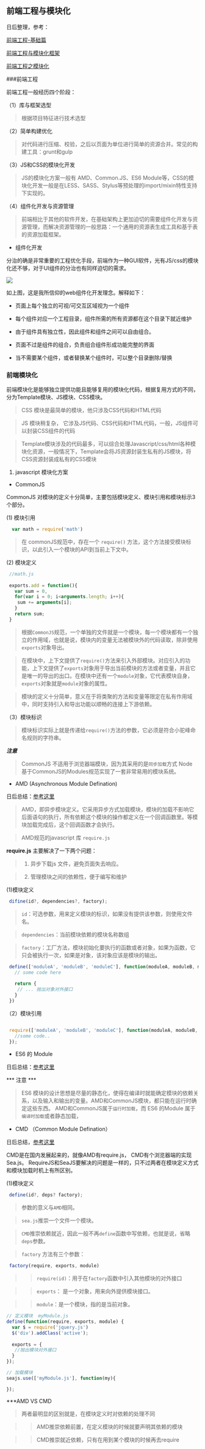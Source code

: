 ## 前端工程与模块化
日后整理，参考：

[前端工程-基础篇](https://github.com/fouber/blog/issues/10#issuecomment-138308585)

[前端工程与模块化框架](https://github.com/fouber/blog/issues/4)

[前端工程之模块化](http://fex.baidu.com/blog/2014/03/fis-module/)

###前端工程

前端工程一般经历四个阶段：

（1）库与框架选型
> 根据项目特征进行技术选型

（2）简单构建优化
> 对代码进行压缩、校验，之后以页面为单位进行简单的资源合并。常见的构建工具：grunt和gulp

（3）JS和CSS的模块化开发
> JS的模块化方案一般有 AMD、Common.JS、ES6 Module等，CSS的模块化开发一般是在LESS、SASS、Stylus等预处理的import/mixin特性支持下实现的。

（4）组件化开发与资源管理
> 前端相比于其他的软件开发，在基础架构上更加迫切的需要组件化开发与资源管理，而解决资源管理的一般思路：一个通用的资源表生成工具和基于表的资源加载框架。

* 组件化开发

分治的确是非常重要的工程优化手段，前端作为一种GUI软件，光有JS/css的模块化还不够，对于UI组件的分治也有同样迫切的需求。

![](https://github.com/buptwangsong/FE-Knowledge-collection/blob/master/img/components.png)

如上图，这是我所信仰的web组件化开发理念。解释如下：

* 页面上每个独立的可视/可交互区域视为一个组件

* 每个组件对应一个工程目录，组件所需的所有资源都在这个目录下就近维护

* 由于组件具有独立性，因此组件和组件之间可以自由组合。

* 页面不过是组件的组合，负责组合组件形成功能完整的界面

* 当不需要某个组件，或者替换某个组件时，可以整个目录删除/替换




### 前端模块化

前端模块化是能够独立提供功能且能够复用的模块化代码，根据复用方式的不同，分为Template模块、JS模块、CSS模块。

> CSS 模块是最简单的模块，他只涉及CSS代码和HTML代码

> JS 模块稍复杂， 它涉及JS代码、CSS代码和HTML代码，一般，JS组件可以封装CSS组件的代码

> Template模块涉及的代码最多，可以综合处理Javascript/css/html各种模块化资源，一般情况下，Template会将JS资源封装生私有的JS模块，将CSS资源封装成私有的CSS模块

1. javascript 模块化方案

* CommonJS

 CommonJS 对模块的定义十分简单，主要包括模块定义、模块引用和模块标示3个部分。

(1) 模块引用

```javascript
  var math = require('math')
```
> 在 commonJS规范中，存在一个 `require()` 方法，这个方法接受模块标识，以此引入一个模块的API到当前上下文中。

(2) 模块定义

```javascript
 //math.js
 
 exports.add = function(){
   var sum = 0,
   for(var i = 0; i<arguments.length; i++){
    sum += arguments[i];
   }
   return sum;
 }
```
> 根据`CommonJS`规范，一个单独的文件就是一个模块，每一个模块都有一个独立的作用域，也就是说，模块内的变量无法被模块外的代码读取，除非使用`exports`对象导出。

> 在模块中，上下文提供了`require()`方法来引入外部模块。对应引入的功能，上下文提供了`exports`对象用于导出当前模块的方法或者变量，并且它是唯一的导出的出口。在模块中还有一个`module`对象，它代表模块自身，`exports`对象就是`module`对象的属性。

> 模块的定义十分简单，意义在于将类聚的方法和变量等限定在私有作用域中，同时支持引入和导出功能以顺畅的连接上下游依赖。

（3）模块标识

> 模块标识实际上就是传递给`require()`方法的参数，它必须是符合小驼峰命名规则的字符串。


***注意***
> CommonJS 不适用于浏览器端模块，因为其采用的是`同步加载`方式
> Node 基于CommonJS的Modules规范实现了一套非常易用的模块系统。

* AMD (Asynchronous Module Defination)

日后总结：[参考这里](http://www.ruanyifeng.com/blog/2012/10/asynchronous_module_definition.html)

> AMD，即异步模块定义。它采用异步方式加载模块，模块的加载不影响它后面语句的执行，所有依赖这个模块的操作都定义在一个回调函数里。等模块加载完成后，这个回调函数才会执行。

> AMD规范的javascript 库 `require.js`

**require.js**
主要解决了一下两个问题：

> 1. 异步下载js 文件，避免页面失去响应。

> 2. 管理模块之间的依赖性，便于编写和维护


(1)模块定义

```javascript
 difine(id?, dependencies?, factory);

```
> `id`：可选参数，用来定义模块的标识，如果没有提供该参数，则使用文件名。

> `dependencies`：当前模块依赖的模块名称数组

> `factory`：工厂方法，模块初始化要执行的函数或者对象，如果为函数，它只会被执行一次，如果是对象，该对象应该是模块的输出。

```javascript
 define(['moduleA', 'moduleB', 'moduleC'], function(moduleA, moduleB, moduleC){
   // some code here
   
   return {
    // ... 抛出对象对外接口
   }
 })
```

（2）模块引用

```javascript

 require(['moduleA', 'moduleB', 'moduleC'], function(moduleA, moduleB, moduleC){
   //some code..
 });

```




* ES6 的 Module

日后总结：[参考这里](http://es6.ruanyifeng.com/#docs/module)

*** 注意 ***
> ES6 模块的设计思想是尽量的静态化，使得在编译时就能确定模块的依赖关系，以及输入和输出的变量。AMD和CommonJS模块，都只能在运行时确定这些东西。
> AMD和CommonJS属于`运行时加载`，而 ES6 的Module 属于`编译时加载`或者静态加载，

* CMD （Common Module Defination）

日后总结，[参考这里](https://www.cnblogs.com/futai/p/5258349.html)

CMD是在国内发展起来的，就像AMD有require.js， CMD有个浏览器端的实现Sea.js。 RequireJS和SeaJS要解决的问题是一样的，只不过两者在模块定义方式和模块加载时机上有所区别。

(1)模块定义

```javascript
 define(id?, deps? factory);
```
> 参数的意义与`AMD`相同。

> `sea.js`推崇一个文件一个模块。

> `CMD`推崇依赖就近，因此一般不再`define`函数中写依赖，也就是说，省略`deps`参数。

> `factory` 方法有三个参数：

```javascript
 factory(require, exports, module)

```

>> `require(id)`：用于在`factory`函数中引入其他模块的对外接口

>> `exports`： 是一个对象，用来向外提供模块接口。

>> `module`：是一个模块，指的是当前对象。

```javascript
// 定义模块  myModule.js
define(function(require, exports, module) {
  var $ = require('jquery.js')
  $('div').addClass('active');
  
  exports = {
   //抛出模块对外接口
  }
});

// 加载模块
seajs.use(['myModule.js'], function(my){

});
```

***AMD VS CMD

> 两者最明显的区别就是，在模块定义时对依赖的处理不同

>> AMD推崇依赖前置，在定义模块的时候就要声明其依赖的模块

>> CMD推崇就近依赖，只有在用到某个模块的时候再去require
